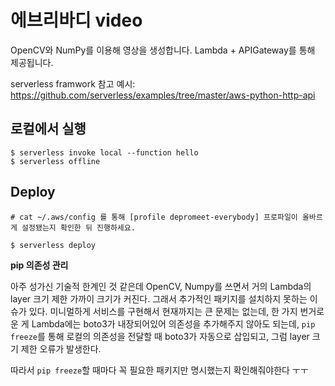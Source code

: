 # 에브리바디 video

OpenCV와 NumPy를 이용해 영상을 생성합니다. Lambda + APIGateway를 통해 제공됩니다.

serverless framwork 참고 예시: https://github.com/serverless/examples/tree/master/aws-python-http-api

## 로컬에서 실행

```shell
$ serverless invoke local --function hello
$ serverless offline
```

## Deploy

```shell
# cat ~/.aws/config 를 통해 [profile depromeet-everybody] 프로파일이 올바르게 설정됐는지 확인한 뒤 진행하세요.

$ serverless deploy
```

**pip 의존성 관리**

아주 성가신 기술적 한계인 것 같은데 OpenCV, Numpy를 쓰면서 거의 Lambda의 layer 크기 제한 가까이 크기가 커진다.
그래서 추가적인 패키지를 설치하지 못하는 이슈가 있다.
미니멀하게 서비스를 구현해서 현재까지는 큰 문제는 없는데, 한 가지 번거로운 게 Lambda에는 boto3가 내장되어있어 의존성을 추가해주지 않아도 되는데,
`pip freeze`를 통해 로컬의 의존성을 전달할 때 boto3가 자동으로 삽입되고, 그럼 layer 크기 제한 오류가 발생한다.

따라서 `pip freeze`할 때마다 꼭 필요한 패키지만 명시했는지 확인해줘야한다 ㅜㅜ